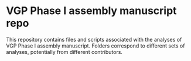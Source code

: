 # VGP Phase I assembly manuscript repo
This repository contains files and scripts associated with the analyses of VGP Phase I assembly manuscript.
Folders correspond to different sets of analyses, potentially from different contributors.